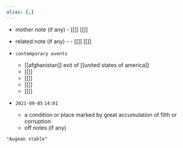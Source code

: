 ```yaml
---
alias: [,]
---
```

- mother note (if any)
		- [[]] [[]]
- related note (if any) -
		- [[]] [[]]
- `contemporary events`
	- [[afghanistan]] exit of [[united states of america]]
	- [[]]
	- [[]]
	- [[]]
	- [[]]

- `2021-09-05`  `14:01`
	- a condition or place marked by great accumulation of filth or corruption
	- off notes (if any)

```query
"Augean stable"
```